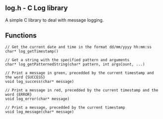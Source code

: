 ## log.h - C Log library

A simple C library to deal with message logging.

## Functions

```
// Get the current date and time in the format dd/mm/yyyy hh:mm:ss
char* log_getTimestamp()

// Get a string with the specified pattern and arguments
char* log_getPatternedString(char* pattern, int argsCount, ...)

// Print a message in green, precedded by the current timestamp and the word {SUCCESS}
void log_success(char* message)

// Print a message in red, precedded by the current timestamp and the word {ERROR}
void log_error(char* message)

// Print a message, precedded by the current timestamp
void log_message(char* message)
```
